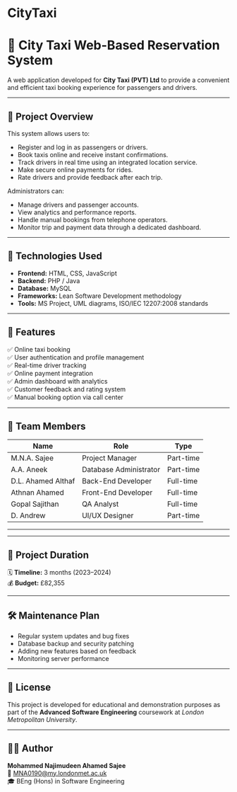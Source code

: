# CityTaxi
# 🚖 City Taxi Web-Based Reservation System

A web application developed for **City Taxi (PVT) Ltd** to provide a convenient and efficient taxi booking experience for passengers and drivers.

---

## 📌 Project Overview
This system allows users to:
- Register and log in as passengers or drivers.
- Book taxis online and receive instant confirmations.
- Track drivers in real time using an integrated location service.
- Make secure online payments for rides.
- Rate drivers and provide feedback after each trip.

Administrators can:
- Manage drivers and passenger accounts.
- View analytics and performance reports.
- Handle manual bookings from telephone operators.
- Monitor trip and payment data through a dedicated dashboard.

---

## 🧠 Technologies Used
- **Frontend:** HTML, CSS, JavaScript  
- **Backend:** PHP / Java  
- **Database:** MySQL  
- **Frameworks:** Lean Software Development methodology  
- **Tools:** MS Project, UML diagrams, ISO/IEC 12207:2008 standards  

---

## 🧩 Features
✅ Online taxi booking  
✅ User authentication and profile management  
✅ Real-time driver tracking  
✅ Online payment integration  
✅ Admin dashboard with analytics  
✅ Customer feedback and rating system  
✅ Manual booking option via call center  

---

## 👥 Team Members
| Name | Role | Type |
|------|------|------|
| M.N.A. Sajee | Project Manager | Part-time |
| A.A. Aneek | Database Administrator | Part-time |
| D.L. Ahamed Althaf | Back-End Developer | Full-time |
| Athnan Ahamed | Front-End Developer | Full-time |
| Gopal Sajithan | QA Analyst | Full-time |
| D. Andrew | UI/UX Designer | Part-time |

---

---

## 📅 Project Duration
🗓️ **Timeline:** 3 months (2023–2024)  
💰 **Budget:** £82,355  

---

## 🛠️ Maintenance Plan
- Regular system updates and bug fixes  
- Database backup and security patching  
- Adding new features based on feedback  
- Monitoring server performance  

---

## 🧾 License
This project is developed for educational and demonstration purposes as part of the **Advanced Software Engineering** coursework at *London Metropolitan University*.  

---

## 👨‍💻 Author
**Mohammed Najimudeen Ahamed Sajee**  
📧 [MNA0190@my.londonmet.ac.uk](mailto:MNA0190@my.londonmet.ac.uk)  
🎓 BEng (Hons) in Software Engineering 

